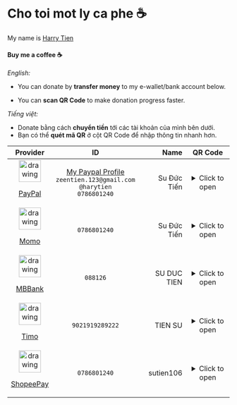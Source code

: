 # Cho toi mot ly ca phe ☕

My name is [Harry Tien](https://github.com/harrytien107)

####  Buy me a coffee ☕

*English:* 
- You can donate by **transfer money** to my e-wallet/bank account below.

- You can **scan QR Code** to make donation progress faster.

*Tiếng việt:* 

- Donate bằng cách **chuyển tiền** tới các tài khoản của mình bên dưới.
- Bạn có thể **quét mã QR** ở cột QR Code để nhập thông tin nhanh hơn.

| Provider | ID | Name | QR Code |
|:-----:|:------------:|---:|:---------:|
| <a style="display:block" href="https://www.paypal.com/"><img src="https://www.paypalobjects.com/webstatic/mktg/logo/pp_cc_mark_74x46.jpg" alt="drawing" width="50"/> <p>PayPal</p></a> | [My Paypal Profile](https://paypal.me/harytien) <br/>`zeentien.123@gmail.com`<br/>`@harytien`<br/>`0786801240` | Su Đức Tiến | <details><summary>Click to open</summary><img src="./assets/qrcode/paypal.png" width="300" /><br/>[View my Paypal profile](https://paypal.me/harytien)</details> |
| <a style="display:block" href="https://momo.vn/"><img src="https://cdn.mservice.com.vn/app/icon/kits/01.MoMo%20Copy.png" alt="drawing" width="50"/> <p>Momo</p></a> | `0786801240` | Su Đức Tiến | <details><summary>Click to open</summary><img src="./assets/qrcode/momo.jpg" width="300" /></details> |
| <a href="https://www.mbbank.com.vn/"><img src="https://www.mbbank.com.vn/images/logo.png" alt="drawing" width="50"/><p>MBBank</p></a> | `088126` | SU DUC TIEN | <details><summary>Click to open</summary><img src="./assets/qrcode/mbbank.jpg" width="300" /></details> |
| <a href="https://timo.vn/"><img src="https://external-content.duckduckgo.com/ip3/timo.vn.ico" alt="drawing" width="50"/><p>Timo</p></a> | `9021919289222` | TIEN SU | <details><summary>Click to open</summary><img src="./assets/qrcode/timo.jpg" width="300" /></details> |
| <a href="https://shopeepay.vn/"><img src="https://shopeepay.vn/static/media/shopeePayLogoMobile2022.7eb43e83e531d1991c28032cf3b1cf86.svg" alt="drawing" width="50"/><p>ShopeePay</p></a> | `0786801240` | sutien106 | <details><summary>Click to open</summary><img src="./assets/qrcode/shopeepay.jpg" width="300" /></details> |
